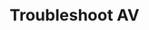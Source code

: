 ---sort_key: 30layout: "sku"id: troubleshoot-av-living-roomtitle: "Troubleshoot AV"heading: "Troubleshoot AV"sub-title: "For up to 30 minutes, we’ll help you with your audio visual gear."category: "Sales Home Entertainment"category_description: "Services for TVs and Home Theatre devices."keywords: ""features: - feature: "Features," - feature: "For up to 30 minutes, we’ll help you troubleshoot your audio-visual gear" - feature: "Choice of Setup or Education" - feature: "Cables are neatly arranged" - feature: "Clean up and remove packaging"price: "99"unit: "living room"australia_only: "Yes"---